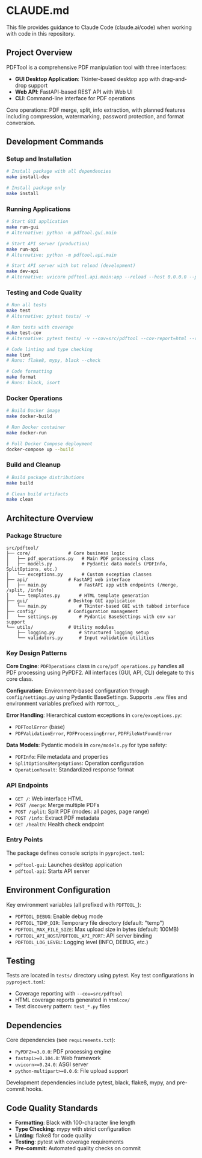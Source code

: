 # CLAUDE.md

This file provides guidance to Claude Code (claude.ai/code) when working with code in this repository.

## Project Overview

PDFTool is a comprehensive PDF manipulation tool with three interfaces:
- **GUI Desktop Application**: Tkinter-based desktop app with drag-and-drop support
- **Web API**: FastAPI-based REST API with Web UI 
- **CLI**: Command-line interface for PDF operations

Core operations: PDF merge, split, info extraction, with planned features including compression, watermarking, password protection, and format conversion.

## Development Commands

### Setup and Installation
```bash
# Install package with all dependencies
make install-dev

# Install package only
make install
```

### Running Applications
```bash
# Start GUI application
make run-gui
# Alternative: python -m pdftool.gui.main

# Start API server (production)
make run-api
# Alternative: python -m pdftool.api.main

# Start API server with hot reload (development)
make dev-api
# Alternative: uvicorn pdftool.api.main:app --reload --host 0.0.0.0 --port 8000
```

### Testing and Code Quality
```bash
# Run all tests
make test
# Alternative: pytest tests/ -v

# Run tests with coverage
make test-cov
# Alternative: pytest tests/ -v --cov=src/pdftool --cov-report=html --cov-report=term

# Code linting and type checking
make lint
# Runs: flake8, mypy, black --check

# Code formatting
make format
# Runs: black, isort
```

### Docker Operations
```bash
# Build Docker image
make docker-build

# Run Docker container
make docker-run

# Full Docker Compose deployment
docker-compose up --build
```

### Build and Cleanup
```bash
# Build package distributions
make build

# Clean build artifacts
make clean
```

## Architecture Overview

### Package Structure
```
src/pdftool/
├── core/              # Core business logic
│   ├── pdf_operations.py   # Main PDF processing class
│   ├── models.py           # Pydantic data models (PDFInfo, SplitOptions, etc.)
│   └── exceptions.py       # Custom exception classes
├── api/               # FastAPI web interface
│   ├── main.py            # FastAPI app with endpoints (/merge, /split, /info)
│   └── templates.py       # HTML template generation
├── gui/               # Desktop GUI application
│   └── main.py            # Tkinter-based GUI with tabbed interface
├── config/            # Configuration management
│   └── settings.py        # Pydantic BaseSettings with env var support
└── utils/             # Utility modules
    ├── logging.py         # Structured logging setup
    └── validators.py      # Input validation utilities
```

### Key Design Patterns

**Core Engine**: `PDFOperations` class in `core/pdf_operations.py` handles all PDF processing using PyPDF2. All interfaces (GUI, API, CLI) delegate to this core class.

**Configuration**: Environment-based configuration through `config/settings.py` using Pydantic BaseSettings. Supports `.env` files and environment variables prefixed with `PDFTOOL_`.

**Error Handling**: Hierarchical custom exceptions in `core/exceptions.py`:
- `PDFToolError` (base)
- `PDFValidationError`, `PDFProcessingError`, `PDFFileNotFoundError`

**Data Models**: Pydantic models in `core/models.py` for type safety:
- `PDFInfo`: File metadata and properties
- `SplitOptions`/`MergeOptions`: Operation configuration
- `OperationResult`: Standardized response format

### API Endpoints

- `GET /`: Web interface HTML
- `POST /merge`: Merge multiple PDFs
- `POST /split`: Split PDF (modes: all pages, page range)
- `POST /info`: Extract PDF metadata
- `GET /health`: Health check endpoint

### Entry Points

The package defines console scripts in `pyproject.toml`:
- `pdftool-gui`: Launches desktop application
- `pdftool-api`: Starts API server

## Environment Configuration

Key environment variables (all prefixed with `PDFTOOL_`):
- `PDFTOOL_DEBUG`: Enable debug mode
- `PDFTOOL_TEMP_DIR`: Temporary file directory (default: "temp")
- `PDFTOOL_MAX_FILE_SIZE`: Max upload size in bytes (default: 100MB)
- `PDFTOOL_API_HOST`/`PDFTOOL_API_PORT`: API server binding
- `PDFTOOL_LOG_LEVEL`: Logging level (INFO, DEBUG, etc.)

## Testing

Tests are located in `tests/` directory using pytest. Key test configurations in `pyproject.toml`:
- Coverage reporting with `--cov=src/pdftool`
- HTML coverage reports generated in `htmlcov/`
- Test discovery pattern: `test_*.py` files

## Dependencies

Core dependencies (see `requirements.txt`):
- `PyPDF2>=3.0.0`: PDF processing engine
- `fastapi>=0.104.0`: Web framework
- `uvicorn>=0.24.0`: ASGI server
- `python-multipart>=0.0.6`: File upload support

Development dependencies include pytest, black, flake8, mypy, and pre-commit hooks.

## Code Quality Standards

- **Formatting**: Black with 100-character line length
- **Type Checking**: mypy with strict configuration
- **Linting**: flake8 for code quality
- **Testing**: pytest with coverage requirements
- **Pre-commit**: Automated quality checks on commit